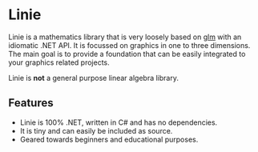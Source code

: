 # Linie
Linie is a mathematics library that is very loosely based on [glm](https://github.com/) with an
idiomatic .NET API. It is focussed on graphics in one to three dimensions. The
main goal is to provide a foundation that can be easily integrated to your
graphics related projects.

Linie is **not** a general purpose linear algebra library.

## Features
* Linie is 100% .NET, written in C# and has no dependencies.
* It is tiny and can easily be included as source.
* Geared towards beginners and educational purposes.